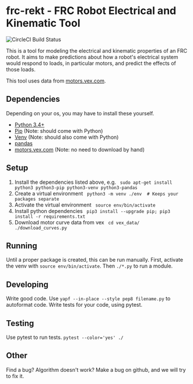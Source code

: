frc-rekt - FRC Robot Electrical and Kinematic Tool
==================================================

![CircleCI Build Status](https://circleci.com/gh/jaustinpage/frc-rekt.svg?style=shield&circle-token=ce65d30cde7772fda8b5a2f93fa28ff9efa42fb4)

This is a tool for modeling the electrical and kinematic properties of an 
FRC robot. It aims to make predictions about how a robot's electrical system
would respond to loads, in particular motors, and predict the effects of 
those loads.

This tool uses data from [motors.vex.com](http://motors.vex.com/).

Dependencies
------------

Depending on your os, you may have to install these yourself.

*  [Python 3.4+](https://www.python.org/downloads/)
*  [Pip](https://pypi.python.org/pypi/pip) (Note: should come with Python)
*  [Venv](https://docs.python.org/3/tutorial/venv.html) (Note: should also 
      come with Python)
*  [pandas](http://pandas.pydata.org/pandas-docs/stable/install.html)
*  [motors.vex.com](http://motors.vex.com/) (Note: no need to download by 
      hand)

Setup
-----

1. Install the dependencies listed above, e.g. `
    sudo apt-get install python3 python3-pip python3-venv python3-pandas`
1. Create a virtual environment `
    python3 -m venv ./env  # Keeps your packages separate`
1. Activate the virtual environment `
    source env/bin/activate`
1. Install python dependencies `
    pip3 install --upgrade pip;
    pip3 install -r requirements.txt`
1. Download motor curve data from vex `
    cd vex_data/
    ./download_curves.py`

Running
-------

Until a proper package is created, this can be run manually. First, activate
the venv with `source env/bin/activate`. Then `./*.py` to run a module.

Developing
----------

Write good code.
Use `yapf --in-place --style pep8 filename.py` to autoformat code.
Write tests for your code, using pytest.

Testing
-------

Use pytest to run tests. `pytest --color='yes' ./`

Other
-----

Find a bug? Algorithm doesn't work? Make a bug on github, and we will try to
fix it.
